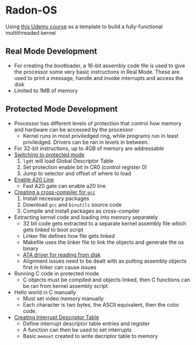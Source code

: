 # Radon-OS
Using [this Udemy course](https://www.udemy.com/course/developing-a-multithreaded-kernel-from-scratch/) as a template to build a fully-functional multithreaded kernel

## Real Mode Development

- For creating the bootloader, a 16-bit assembly code file is used to give the processor some very basic instructions in Real Mode. These are used to print a message, handle and invoke interrupts and access the disk
- Limited to 1MB of memory

## Protected Mode Development

- Processor has different levels of protection that control how memory and hardware can be accessed by the processor
    - Kernel runs in most priviledged ring, while programs run in least priviledged. Drivers can be ran in levels in between.
- For 32-bit instructions, up to 4GB of memory are addressable
- [Switching to protected mode](https://wiki.osdev.org/Protected_Mode)
    1. `lgdt` will load Global Descriptor Table
    2. Set protection enable bit in CR0 (control register 0)
    3. Jump to selector and offset of where to load
- [Enable A20 Line](https://wiki.osdev.org/A20)
    - Fast A20 gate can enable a20 line
- [Creating a cross-compiler for `gcc`](https://wiki.osdev.org/GCC_Cross-Compiler)
    1. Install necessary packages
    2. Download `gcc` and `binutils` source code
    3. Compile and install packages as cross-compiler
- Extracting kernel code and loading into memory separately
    - 32 bit code gets extracted to a separate kernel assembly file which gets linked to boot script
    - Linker file defines how file gets linked
    - Makefile uses the linker file to link the objects and generate the os binary
    - [ATA driver for reading from disk](https://wiki.osdev.org/ATA_read/write_sectors)
    - Alignment issues need to be dealt with as putting assembly objects first in linker can cause issues
- Running C code in protected mode
    - C objects must be compiled and objects linked, then C functions can be ran from kernel assembly script
- Hello world in C manually
    - Must set video memory manually
    - Each character is two bytes, the ASCII equivalent, then the color code.
- [Creating Interrupt Descriptor Table](https://wiki.osdev.org/Interrupt_Descriptor_Table)
	- Define interrupt descriptor table entries and register
	- A function can then be used to set interrupts 
	- Basic `memset` created to write decriptor table to memory 







